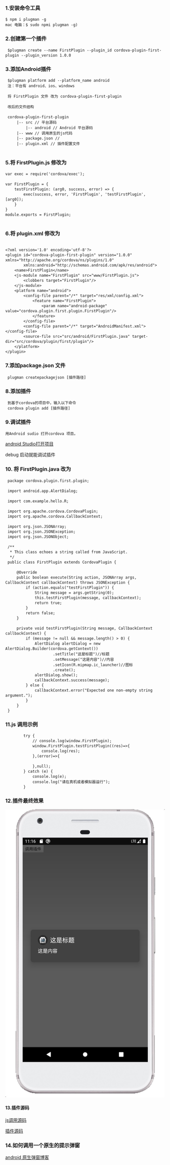 ### 1.安装命令工具
````
$ npm i plugman -g
mac 电脑：$ sudo npmi plugman -g)
````
### 2.创建第一个插件
````
 $plugman create --name FirstPlugin --plugin_id cordova-plugin-first-plugin --plugin_version 1.0.0

````
### 3.添加Android插件
````
 $plugman platform add --platform_name android  
 注：平台有 android、ios、windows
 
 将 FirstPlugin 文件 改为 cordova-plugin-first-plugin

 改后的文件结构

 cordova-plugin-first-plugin
     |-- src // 平台源码
         |-- android // Android 平台源码
     |-- www // 调用原生的js代码 
     |-- package.json // 
     |-- plugin.xml // 插件配置文件   
  
````

### 5.将 FirstPlugin.js 修改为

````
var exec = require('cordova/exec');

var FirstPlugin = {
    testFirstPlugin: (arg0, success, error) => {
        exec(success, error, 'FirstPlugin', 'testFirstPlugin', [arg0]);
    }
}
module.exports = FirstPlugin;


````

### 6.将 plugin.xml 修改为

````

<?xml version='1.0' encoding='utf-8'?>
<plugin id="cordova-plugin-first-plugin" version="1.0.0" xmlns="http://apache.org/cordova/ns/plugins/1.0"
        xmlns:android="http://schemas.android.com/apk/res/android">
    <name>FirstPlugin</name>
    <js-module name="FirstPlugin" src="www/FirstPlugin.js">
        <clobbers target="FirstPlugin"/>
    </js-module>
    <platform name="android">
        <config-file parent="/*" target="res/xml/config.xml">
            <feature name="FirstPlugin">
                <param name="android-package" value="cordova.plugin.first.plugin.FirstPlugin"/>
            </feature>
        </config-file>
        <config-file parent="/*" target="AndroidManifest.xml"></config-file>
        <source-file src="src/android/FirstPlugin.java" target-dir="src/cordova/plugin/first/plugin"/>
    </platform>
</plugin>

````

### 7.添加package.json 文件

````
 plugman createpackagejson [插件路径]

````

### 8.添加插件
````
 到基于cordova的项目中，输入以下命令
 cordova plugin add [插件路径]
````
### 9.调试插件
````
用Android sudio 打开cordova 项目。

````
[android Studio打开项目](https://blog.csdn.net/m0_37609394/article/details/83377509)

debug 启动就能调试插件

### 10. 将 FirstPlugin.java 改为
```
 package cordova.plugin.first.plugin;
 
 import android.app.AlertDialog;
 
 import com.example.hello.R;
 
 import org.apache.cordova.CordovaPlugin;
 import org.apache.cordova.CallbackContext;
 
 import org.json.JSONArray;
 import org.json.JSONException;
 import org.json.JSONObject;
 
 /**
  * This class echoes a string called from JavaScript.
  */
 public class FirstPlugin extends CordovaPlugin {
 
     @Override
     public boolean execute(String action, JSONArray args, CallbackContext callbackContext) throws JSONException {
         if (action.equals("testFirstPlugin")) {
             String message = args.getString(0);
             this.testFirstPlugin(message, callbackContext);
             return true;
         }
         return false;
     }
 
     private void testFirstPlugin(String message, CallbackContext callbackContext) {
         if (message != null && message.length() > 0) {
             AlertDialog alertDialog = new AlertDialog.Builder(cordova.getContext())
                     .setTitle("这是标题")//标题
                     .setMessage("这是内容")//内容
                     .setIcon(R.mipmap.ic_launcher)//图标
                     .create();
             alertDialog.show();
             callbackContext.success(message);
         } else {
             callbackContext.error("Expected one non-empty string argument.");
         }
     }
 }

```


### 11.js 调用示例
````
        try {
            // console.log(window.FirstPlugin);
            window.FirstPlugin.testFirstPlugin((res)=>{
                console.log(res);
            },(error)=>{

            },null);
        } catch (e) {
            console.log(e);
            console.log("请在真机或者模拟器运行");
        }
````
### 12.插件最终效果
![调试图片](../img/cordova-plugin-first-plugin/success-img.png)

#### 13.插件源码

[js调用源码](./example) 

[插件源码](../cordova-plugin-first-plugin) 

### 14.如何调用一个原生的提示弹窗

[android 原生弹窗博客](https://blog.csdn.net/qq_35698774/article/details/79779238)






